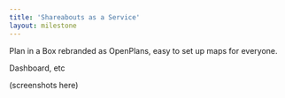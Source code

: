 ```yaml
---
title: 'Shareabouts as a Service'
layout: milestone
---
```


Plan in a Box rebranded as OpenPlans, easy to set up maps for everyone.

Dashboard, etc

(screenshots here)